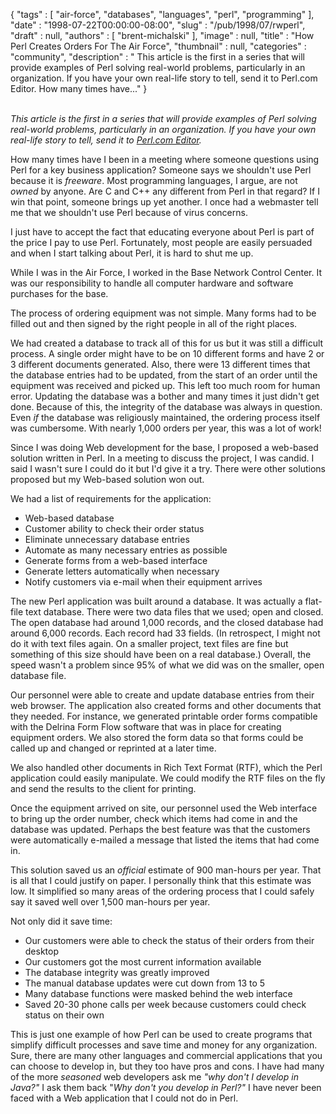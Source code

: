 {
   "tags" : [
      "air-force",
      "databases",
      "languages",
      "perl",
      "programming"
   ],
   "date" : "1998-07-22T00:00:00-08:00",
   "slug" : "/pub/1998/07/rwperl",
   "draft" : null,
   "authors" : [
      "brent-michalski"
   ],
   "image" : null,
   "title" : "How Perl Creates Orders For The Air Force",
   "thumbnail" : null,
   "categories" : "community",
   "description" : " This article is the first in a series that will provide examples of Perl solving real-world problems, particularly in an organization. If you have your own real-life story to tell, send it to Perl.com Editor. How many times have..."
}





\
*This article is the first in a series that will provide examples of
Perl solving real-world problems, particularly in an organization. If
you have your own real-life story to tell, send it to [Perl.com
Editor](mailto:dale@songline.com).*

How many times have I been in a meeting where someone questions using
Perl for a key business application? Someone says we shouldn't use Perl
because it is *freeware*. Most programming languages, I argue, are not
*owned* by anyone. Are C and C++ any different from Perl in that regard?
If I win that point, someone brings up yet another. I once had a
webmaster tell me that we shouldn't use Perl because of virus concerns.

I just have to accept the fact that educating everyone about Perl is
part of the price I pay to use Perl. Fortunately, most people are easily
persuaded and when I start talking about Perl, it is hard to shut me up.

While I was in the Air Force, I worked in the Base Network Control
Center. It was our responsibility to handle all computer hardware and
software purchases for the base.

The process of ordering equipment was not simple. Many forms had to be
filled out and then signed by the right people in all of the right
places.

We had created a database to track all of this for us but it was still a
difficult process. A single order might have to be on 10 different forms
and have 2 or 3 different documents generated. Also, there were 13
different times that the database entries had to be updated, from the
start of an order until the equipment was received and picked up. This
left too much room for human error. Updating the database was a bother
and many times it just didn't get done. Because of this, the integrity
of the database was always in question. Even *if* the database was
religiously maintained, the ordering process itself was cumbersome. With
nearly 1,000 orders per year, this was a lot of work!

Since I was doing Web development for the base, I proposed a web-based
solution written in Perl. In a meeting to discuss the project, I was
candid. I said I wasn't sure I could do it but I'd give it a try. There
were other solutions proposed but my Web-based solution won out.

We had a list of requirements for the application:

-   Web-based database
-   Customer ability to check their order status
-   Eliminate unnecessary database entries
-   Automate as many necessary entries as possible
-   Generate forms from a web-based interface
-   Generate letters automatically when necessary
-   Notify customers via e-mail when their equipment arrives

The new Perl application was built around a database. It was actually a
flat-file text database. There were two data files that we used; open
and closed. The open database had around 1,000 records, and the closed
database had around 6,000 records. Each record had 33 fields. (In
retrospect, I might not do it with text files again. On a smaller
project, text files are fine but something of this size should have been
on a real database.) Overall, the speed wasn't a problem since 95% of
what we did was on the smaller, open database file.

Our personnel were able to create and update database entries from their
web browser. The application also created forms and other documents that
they needed. For instance, we generated printable order forms compatible
with the Delrina Form Flow software that was in place for creating
equipment orders. We also stored the form data so that forms could be
called up and changed or reprinted at a later time.

We also handled other documents in Rich Text Format (RTF), which the
Perl application could easily manipulate. We could modify the RTF files
on the fly and send the results to the client for printing.

Once the equipment arrived on site, our personnel used the Web interface
to bring up the order number, check which items had come in and the
database was updated. Perhaps the best feature was that the customers
were automatically e-mailed a message that listed the items that had
come in.

This solution saved us an *official* estimate of 900 man-hours per year.
That is all that I could justify on paper. I personally think that this
estimate was low. It simplified so many areas of the ordering process
that I could safely say it saved well over 1,500 man-hours per year.

Not only did it save time:

-   Our customers were able to check the status of their orders from
    their desktop
-   Our customers got the most current information available
-   The database integrity was greatly improved
-   The manual database updates were cut down from 13 to 5
-   Many database functions were masked behind the web interface
-   Saved 20-30 phone calls per week because customers could check
    status on their own

This is just one example of how Perl can be used to create programs that
simplify difficult processes and save time and money for any
organization. Sure, there are many other languages and commercial
applications that you can choose to develop in, but they too have pros
and cons. I have had many of the more *seasoned* web developers ask me
*"why don't I develop in Java?"* I ask them back "*Why don't you develop
in Perl?"* I have never been faced with a Web application that I could
not do in Perl.



